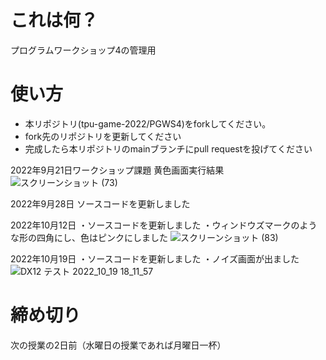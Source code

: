 # これは何？
プログラムワークショップ4の管理用

# 使い方

- 本リポジトリ(tpu-game-2022/PGWS4)をforkしてください。
- fork先のリポジトリを更新してください
- 完成したら本リポジトリのmainブランチにpull requestを投げてください

2022年9月21日ワークショップ課題
黄色画面実行結果
![スクリーンショット (73)](https://user-images.githubusercontent.com/71679716/191464962-c650aa81-0a94-42e7-8e5b-06cd7c97cbd9.png)

2022年9月28日
ソースコードを更新しました

2022年10月12日
・ソースコードを更新しました
・ウィンドウズマークのような形の四角にし、色はピンクにしました
![スクリーンショット (83)](https://user-images.githubusercontent.com/71679716/195298741-0e789afa-9211-43ab-bf7c-74879df2f90f.png)

2022年10月19日
・ソースコードを更新しました
・ノイズ画面が出ました
![DX12 テスト 2022_10_19 18_11_57](https://user-images.githubusercontent.com/71679716/196649763-b0227f15-0098-48b6-8401-a1067fded994.png)



# 締め切り
次の授業の2日前（水曜日の授業であれば月曜日一杯）

